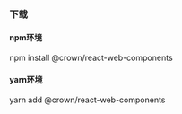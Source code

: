 ### 下载
#### npm环境
npm install @crown/react-web-components
#### yarn环境
yarn add @crown/react-web-components